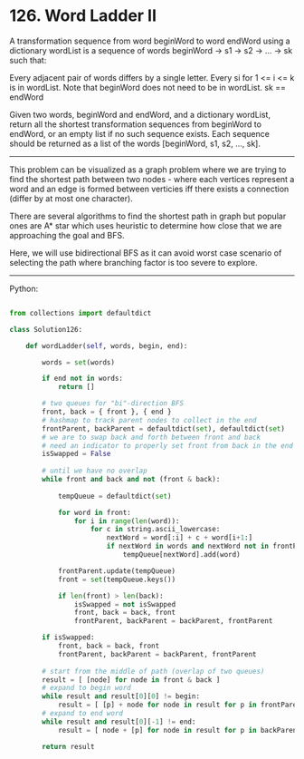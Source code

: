 # 126. Word Ladder II

A transformation sequence from word beginWord to word endWord using
a dictionary wordList is a sequence of words beginWord -> s1 -> s2 -> ... -> sk
such that:

Every adjacent pair of words differs by a single letter.
Every si for 1 <= i <= k is in wordList. Note that beginWord does not need to
be in wordList.
sk == endWord

Given two words, beginWord and endWord, and a dictionary wordList, return all
the shortest transformation sequences from beginWord to endWord, or an empty
list if no such sequence exists. Each sequence should be returned as a list of
the words [beginWord, s1, s2, ..., sk].

---

This problem can be visualized as a graph problem where we are trying to find
the shortest path between two nodes - where each vertices represent a word and
an edge is formed between verticies iff there exists a connection (differ by at
most one character).

There are several algorithms to find the shortest path in graph but popular
ones are A* star which uses heuristic to determine how close that we are
approaching the goal and BFS.

Here, we will use bidirectional BFS as it can avoid worst case scenario of
selecting the path where branching factor is too severe to explore.

---

Python:

```python

from collections import defaultdict

class Solution126:

    def wordLadder(self, words, begin, end):

        words = set(words)

        if end not in words:
            return []

        # two queues for "bi"-direction BFS
        front, back = { front }, { end }
        # hashmap to track parent nodes to collect in the end
        frontParent, backParent = defaultdict(set), defaultdict(set)
        # we are to swap back and forth between front and back
        # need an indicator to properly set front from back in the end
        isSwapped = False
        
        # until we have no overlap
        while front and back and not (front & back):
            
            tempQueue = defaultdict(set)

            for word in front:
                for i in range(len(word)):
                    for c in string.ascii_lowercase:
                        nextWord = word[:i] + c + word[i+1:]
                        if nextWord in words and nextWord not in frontParent:
                            tempQueue[nextWord].add(word)

            frontParent.update(tempQueue)
            front = set(tempQueue.keys())

            if len(front) > len(back):
                isSwapped = not isSwapped
                front, back = back, front
                frontParent, backParent = backParent, frontParent

        if isSwapped:
            front, back = back, front
            frontParent, backParent = backParent, frontParent
        
        # start from the middle of path (overlap of two queues)
        result = [ [node] for node in front & back ]
        # expand to begin word
        while result and result[0][0] != begin:
            result = [ [p] + node for node in result for p in frontParent[node[0]] ]
        # expand to end word
        while result and result[0][-1] != end:
            result = [ node + [p] for node in result for p in backParent[node[-1]] ]

        return result
```

